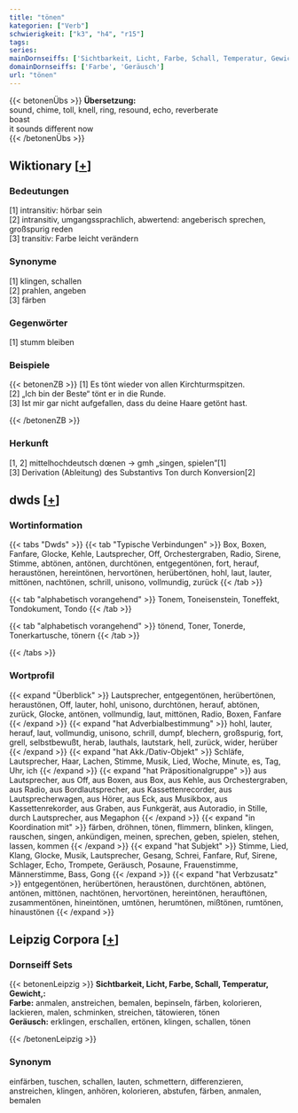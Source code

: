 ```yaml
---
title: "tönen"
kategorien: ["Verb"]
schwierigkeit: ["k3", "h4", "r15"]
tags:
series:
mainDornseiffs: ['Sichtbarkeit, Licht, Farbe, Schall, Temperatur, Gewicht,']
domainDornseiffs: ['Farbe', 'Geräusch']
url: "tönen"
---
```


{{< betonenÜbs >}}
**Übersetzung:**  
sound, chime, toll, knell, ring, resound, echo, reverberate  
boast  
it sounds different now  
{{< /betonenÜbs >}}

## Wiktionary [[+](https://de.wiktionary.org/wiki/tönen)]

### Bedeutungen
[1] intransitiv: hörbar sein  
[2] intransitiv, umgangssprachlich, abwertend: angeberisch sprechen, großspurig reden  
[3] transitiv: Farbe leicht verändern  

### Synonyme
[1] klingen, schallen  
[2] prahlen, angeben  
[3] färben  

### Gegenwörter
[1] stumm bleiben  

### Beispiele
{{< betonenZB >}}
[1] Es tönt wieder von allen Kirchturmspitzen.  
[2] „Ich bin der Beste“ tönt er in die Runde.  
[3] Ist mir gar nicht aufgefallen, dass du deine Haare getönt hast.  

{{< /betonenZB >}}
### Herkunft
[1, 2] mittelhochdeutsch dœnen → gmh „singen, spielen”[1]  
[3] Derivation (Ableitung) des Substantivs Ton durch Konversion[2]  



## dwds [[+](https://www.dwds.de/wb/tönen)]

### Wortinformation
{{< tabs "Dwds" >}}
{{< tab "Typische Verbindungen" >}}
Box, Boxen, Fanfare, Glocke, Kehle, Lautsprecher, Off, Orchestergraben, Radio, Sirene, Stimme, abtönen, antönen, durchtönen, entgegentönen, fort, herauf, heraustönen, hereintönen, hervortönen, herübertönen, hohl, laut, lauter, mittönen, nachtönen, schrill, unisono, vollmundig, zurück
{{< /tab >}}

{{< tab "alphabetisch vorangehend" >}}
Tonem, Toneisenstein, Toneffekt, Tondokument, Tondo
{{< /tab >}}

{{< tab "alphabetisch vorangehend" >}}
tönend, Toner, Tonerde, Tonerkartusche, tönern
{{< /tab >}}

{{< /tabs >}}

### Wortprofil
{{< expand "Überblick" >}} Lautsprecher, entgegentönen, herübertönen, heraustönen, Off, lauter, hohl, unisono, durchtönen, herauf, abtönen, zurück, Glocke, antönen, vollmundig, laut, mittönen, Radio, Boxen, Fanfare {{< /expand >}}
{{< expand "hat Adverbialbestimmung" >}} hohl, lauter, herauf, laut, vollmundig, unisono, schrill, dumpf, blechern, großspurig, fort, grell, selbstbewußt, herab, lauthals, lautstark, hell, zurück, wider, herüber {{< /expand >}}
{{< expand "hat Akk./Dativ-Objekt" >}} Schläfe, Lautsprecher, Haar, Lachen, Stimme, Musik, Lied, Woche, Minute, es, Tag, Uhr, ich {{< /expand >}}
{{< expand "hat Präpositionalgruppe" >}} aus Lautsprecher, aus Off, aus Boxen, aus Box, aus Kehle, aus Orchestergraben, aus Radio, aus Bordlautsprecher, aus Kassettenrecorder, aus Lautsprecherwagen, aus Hörer, aus Eck, aus Musikbox, aus Kassettenrekorder, aus Graben, aus Funkgerät, aus Autoradio, in Stille, durch Lautsprecher, aus Megaphon {{< /expand >}}
{{< expand "in Koordination mit" >}} färben, dröhnen, tönen, flimmern, blinken, klingen, rauschen, singen, ankündigen, meinen, sprechen, geben, spielen, stehen, lassen, kommen {{< /expand >}}
{{< expand "hat Subjekt" >}} Stimme, Lied, Klang, Glocke, Musik, Lautsprecher, Gesang, Schrei, Fanfare, Ruf, Sirene, Schlager, Echo, Trompete, Geräusch, Posaune, Frauenstimme, Männerstimme, Bass, Gong {{< /expand >}}
{{< expand "hat Verbzusatz" >}} entgegentönen, herübertönen, heraustönen, durchtönen, abtönen, antönen, mittönen, nachtönen, hervortönen, hereintönen, herauftönen, zusammentönen, hineintönen, umtönen, herumtönen, mißtönen, rumtönen, hinaustönen {{< /expand >}}

## Leipzig Corpora [[+](https://corpora.uni-leipzig.de/en/res?word=tönen&corpusId=deu_newscrawl-public_2018)]

### Dornseiff Sets
{{< betonenLeipzig >}}
**Sichtbarkeit, Licht, Farbe, Schall, Temperatur, Gewicht,:**  
**Farbe:** anmalen, anstreichen, bemalen, bepinseln, färben, kolorieren, lackieren, malen, schminken, streichen, tätowieren, tönen  
**Geräusch:** erklingen, erschallen, ertönen, klingen, schallen, tönen  

{{< /betonenLeipzig >}}

### Synonym
einfärben, tuschen, schallen, lauten, schmettern, differenzieren, anstreichen, klingen, anhören, kolorieren, abstufen, färben, anmalen, bemalen

